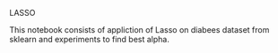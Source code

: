 LASSO

This notebook consists of appliction of Lasso on diabees dataset from sklearn and experiments to find best alpha.
